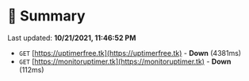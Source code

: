 # 📖 Summary
Last updated: **10/21/2021, 11:46:52 PM**

- `GET` [https://uptimerfree.tk](https://uptimerfree.tk) - **Down** (4381ms)
- `GET` [https://monitoruptimer.tk](https://monitoruptimer.tk) - **Down** (112ms)

